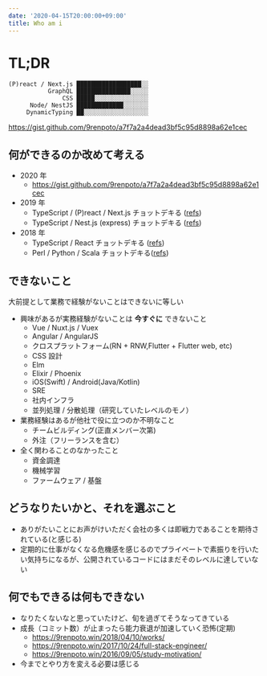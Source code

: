 ```yaml
---
date: '2020-04-15T20:00:00+09:00'
title: Who am i
---
```


# TL;DR

```
(P)react / Next.js ██████████████████░░
           GraphQL ███████████████░░░░░
               CSS █████░░░░░░░░░░░░░░░
      Node/ NestJS █████████████░░░░░░░
     DynamicTyping ██░░░░░░░░░░░░░░░░░░
```

<https://gist.github.com/9renpoto/a7f7a2a4dead3bf5c95d8898a62e1cec>

## 何ができるのか改めて考える

- 2020 年
  - <https://gist.github.com/9renpoto/a7f7a2a4dead3bf5c95d8898a62e1cec>
- 2019 年
  - TypeScript / (P)react / Next.js チョットデキる
    ([refs](https://9renpoto.win/2019/12/08/next-stack/))
  - TypeScript / Nest.js (express) チョットデキる
    ([refs](https://9renpoto.win/2019/12/08/next-stack/))
- 2018 年
  - TypeScript / React チョットデキる
    ([refs](https://9renpoto.win/2018/10/31/goodbye/))
  - Perl / Python / Scala
    チョットデキる([refs](https://9renpoto.win/2018/10/31/goodbye/))

## できないこと

大前提として業務で経験がないことはできないに等しい

- 興味があるが実務経験がないことは **今すぐに** できないこと
  - Vue / Nuxt.js / Vuex
  - Angular / AngularJS
  - クロスプラットフォーム(RN + RNW,Flutter + Flutter web, etc)
  - CSS 設計
  - Elm
  - Elixir / Phoenix
  - iOS(Swift) / Android(Java/Kotlin)
  - SRE
  - 社内インフラ
  - 並列処理 / 分散処理（研究していたレベルのモノ）
- 業務経験はあるが他社で役に立つのか不明なこと
  - チームビルディング(正直メンバー次第)
  - 外注（フリーランスを含む）
- 全く関わることのなかったこと
  - 資金調達
  - 機械学習
  - ファームウェア / 基盤

## どうなりたいかと、それを選ぶこと

- ありがたいことにお声がけいただく会社の多くは即戦力であることを期待されている(と感じる)
- 定期的に仕事がなくなる危機感を感じるのでプライベートで素振りを行いたい気持ちになるが、公開されているコードにはまだそのレベルに達していない

## 何でもできるは何もできない

- なりたくないなと思っていたけど、旬を過ぎてそうなってきている
- 成長（コミット数）が止まったら能力衰退が加速していく恐怖(定期)
  - <https://9renpoto.win/2018/04/10/works/>
  - <https://9renpoto.win/2017/10/24/full-stack-engineer/>
  - <https://9renpoto.win/2016/09/05/study-motivation/>
- 今までとやり方を変える必要は感じる
